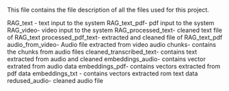 This file contains the file description of all the files used for this project.



RAG_text - text input to the system 
RAG_text_pdf- pdf input to the system
RAG_video- video input to the system
RAG_processed_text- cleaned text file of RAG_text
processed_pdf_text- extracted and cleaned file of RAG_text_pdf
audio_from_video- Audio file extracted from video
audio chunks- contains the chunks from audio files
cleaned_transcribed_text- contains text extracted from audio and cleaned 
embeddings_audio- contains vector extrated from audio data
embeddings_pdf- contains vectors extracted from pdf data
embeddings_txt - contains vectors extracted rom text data
redused_audio- cleaned audio file


